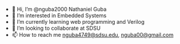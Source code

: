 - 👋 Hi, I’m @nguba2000 Nathaniel Guba
- 👀 I’m interested in Embedded Systems
- 🌱 I’m currently learning web programming and Verilog
- 💞️ I’m looking to collaborate at SDSU
- 📫 How to reach me nguba4749@sdsu.edu, nguba00@gmail.com

<!---
nguba2000/nguba2000 is a ✨ special ✨ repository because its `README.md` (this file) appears on your GitHub profile.
You can click the Preview link to take a look at your changes.
--->
